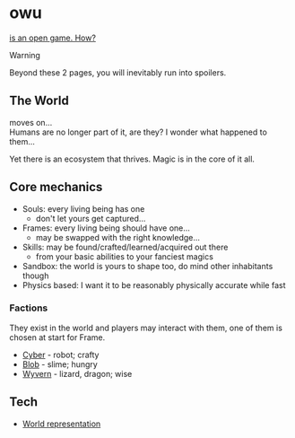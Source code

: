 # owu

[is an open game. How?](./what_is_owu.md)

> [!WARNING]
> Beyond these 2 pages, you will inevitably run into spoilers.

## The World

moves on...  
Humans are no longer part of it, are they? I wonder what happened to them...

Yet there is an ecosystem that thrives. Magic is in the core of it all.

## Core mechanics

- Souls: every living being has one
  - don't let yours get captured...
- Frames: every living being should have one...
  - may be swapped with the right knowledge...
- Skills: may be found/crafted/learned/acquired out there
  - from your basic abilities to your fanciest magics
- Sandbox: the world is yours to shape too, do mind other inhabitants though
- Physics based: I want it to be reasonably physically accurate while fast

### Factions

They exist in the world and players may interact with them, one of them is chosen at start for Frame.

- [Cyber](./factions/cyber.md) - robot; crafty
- [Blob](./factions/blob.md) - slime; hungry
- [Wyvern](./factions/wyvern.md) - lizard, dragon; wise

## Tech

- [World representation](./tech/world_representation.md)